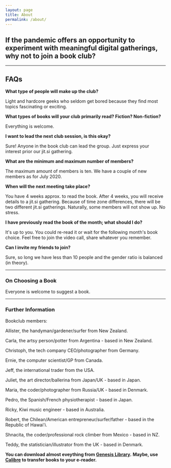 ```yaml
---
layout: page
title: About
permalink: /about/
---
```


## If the pandemic offers an opportunity to experiment with meaningful digital gatherings, why not to join a book club?

---

## FAQs

**What type of people will make up the club?**

Light and hardcore geeks who seldom get bored because they find most topics fascinating or exciting.

**What types of books will your club primarily read? Fiction? Non-fiction?**

Everything is welcome.

**I want to lead the next club session, is this okay?**

Sure! Anyone in the book club can lead the group. Just express your interest prior our jit.si gathering.

**What are the minimum and maximum number of members?**

The maximum amount of members is ten. We have a couple of new members as for July 2020. 

**When will the next meeting take place?**

You have 4 weeks approx. to read the book. After 4 weeks, you will receive details to a jit.si gathering.
Because of time zone differences, there will be two different jit.si  gatherings.
Naturally, some members will not show up. No stress. 

**I have previously read the book of the month; what should I do?**

It's up to you. You could re-read it or wait for the following month's book choice. Feel free to join the video call, share whatever you remember.

**Can I invite my friends to join?**

Sure, so long we have less than 10 people and the gender ratio is balanced (in theory).


---

### On Choosing a Book

Everyone is welcome to suggest a book. 

---

### Further Information

Bookclub members:

Allister, the handyman/gardener/surfer from New Zealand.

Carla, the artsy person/potter from Argentina - based in New Zealand. 

Christoph, the tech company CEO/photographer from Germany.

Ernie, the computer scientist/GP from Canada.

Jeff, the international trader from the USA. 

Juliet, the art director/ballerina from Japan/UK - based in Japan.

Maria, the coder/photographer from Russia/UK - based in Denmark.

Pedro, the Spanish/French physiotherapist - based in Japan. 

Ricky, Kiwi music engineer - based in Australia.

Robert, the Chilean/American entrepreneur/surfer/father - based in the Republic of Hawai'i. 

Shnacita, the coder/professional rock climber from Mexico - based in NZ.

Teddy, the statistician/illustrator from the UK - based in Denmark. 

**You can download almost eveything from [Genesis Library](http://gen.lib.rus.ec/).**
**Maybe, use [Calibre](https://calibre-ebook.com/) to transfer books to your e-reader.**
